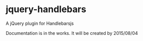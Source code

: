 # jquery-handlebars
A jQuery plugin for Handlebarsjs

Documentation is in the works. It will be created by 2015/08/04